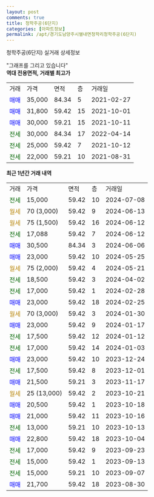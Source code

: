 ```yaml
---
layout: post
comments: true
title: 청학주공(6단지)
categories: [아파트정보]
permalink: /apt/경기도남양주시별내면청학리청학주공(6단지)
---
```


청학주공(6단지) 실거래 상세정보

<script type="text/javascript">
  google.charts.load('current', {'packages':['line', 'corechart']});
  google.charts.setOnLoadCallback(drawChart);

  function drawChart() {
    var data = new google.visualization.DataTable();
    data.addColumn('date', '거래일');
    data.addColumn('number', "매매");
    data.addColumn('number', "전세");
    data.addColumn('number', "전매");

    data.addRows([[new Date(Date.parse("2024-07-08")), null, 15000, null], [new Date(Date.parse("2024-06-13")), null, null, null], [new Date(Date.parse("2024-06-12")), null, null, null], [new Date(Date.parse("2024-06-12")), null, 17088, null], [new Date(Date.parse("2024-06-06")), 30500, null, null], [new Date(Date.parse("2024-05-25")), 23000, null, null], [new Date(Date.parse("2024-05-21")), null, null, null], [new Date(Date.parse("2024-04-02")), null, 18500, null], [new Date(Date.parse("2024-02-28")), null, 17000, null], [new Date(Date.parse("2024-02-25")), 23000, null, null], [new Date(Date.parse("2024-01-30")), null, null, null], [new Date(Date.parse("2024-01-17")), 23000, null, null], [new Date(Date.parse("2024-01-12")), null, 17500, null], [new Date(Date.parse("2024-01-03")), null, 17000, null], [new Date(Date.parse("2023-12-24")), 23000, null, null], [new Date(Date.parse("2023-12-01")), null, 17500, null], [new Date(Date.parse("2023-11-17")), 21500, null, null], [new Date(Date.parse("2023-10-21")), null, null, null], [new Date(Date.parse("2023-10-18")), 20500, null, null], [new Date(Date.parse("2023-10-16")), 21000, null, null], [new Date(Date.parse("2023-10-13")), null, 13000, null], [new Date(Date.parse("2023-10-04")), 22800, null, null], [new Date(Date.parse("2023-09-23")), null, 17000, null], [new Date(Date.parse("2023-09-13")), null, 15000, null], [new Date(Date.parse("2023-09-07")), null, 15000, null], [new Date(Date.parse("2023-08-30")), 21700, null, null]]);

    var options = {
      hAxis: {
        format: 'yyyy/MM/dd'
      },    
      lineWidth: 0,
      pointsVisible: true,    
      title: '최근 1년간 유형별 실거래가 분포',
      legend: { position: 'bottom' }
    };

    var formatter = new google.visualization.NumberFormat({pattern:'###,###'} );
    formatter.format(data, 1);
    formatter.format(data, 2);
    
    setTimeout(function() {
        var chart = new google.visualization.LineChart(document.getElementById('columnchart_material'));
        chart.draw(data, (options));
        document.getElementById('loading').style.display = 'none';
    }, 200);
  }
</script>


<div id="loading" style="z-index:20; display: block; margin-left: 0px">"그래프를 그리고 있습니다"</div>
<div id="columnchart_material" style="width: 95%; margin-left: 0px; display: block"></div>
<!-- contents start -->
<b>역대 전용면적, 거래별 최고가</b>
<table class="sortable">
    <tr>
      <td>거래</td>
      <td>가격</td>
      <td>면적</td>
      <td>층</td>
      <td>거래일</td>
    </tr>
        <tr>
          <td><a style="color: blue">매매</a></td>
          <td>35,000</td>
          <td>84.34</td>
          <td>5</td>
          <td>2021-02-27</td>
        </tr>            <tr>
          <td><a style="color: blue">매매</a></td>
          <td>31,800</td>
          <td>59.42</td>
          <td>15</td>
          <td>2021-10-01</td>
        </tr>            <tr>
          <td><a style="color: blue">매매</a></td>
          <td>30,000</td>
          <td>59.21</td>
          <td>15</td>
          <td>2021-10-11</td>
        </tr>        
        <tr>
              <td><a style="color: darkgreen">전세</a></td>
              <td>30,000</td>
              <td>84.34</td>
              <td>17</td>
              <td>2022-04-14</td>
            </tr>            <tr>
              <td><a style="color: darkgreen">전세</a></td>
              <td>25,000</td>
              <td>59.42</td>
              <td>7</td>
              <td>2021-10-12</td>
            </tr>            <tr>
              <td><a style="color: darkgreen">전세</a></td>
              <td>22,000</td>
              <td>59.21</td>
              <td>10</td>
              <td>2021-08-31</td>
            </tr>        
    
</table>

<b>최근 1년간 거래 내역</b>

<table class="sortable">
    <tr>
      <td>거래</td>
      <td>가격</td>
      <td>면적</td>
      <td>층</td>
      <td>거래일</td>
    </tr>
    <tr>
      <td><a style="color: darkgreen">전세</a></td>
      <td>15,000</td>
      <td>59.42</td>
      <td>10</td>
      <td>2024-07-08</td>
    </tr>          <tr>
      <td><a style="color: darkgoldenrod">월세</a></td>
      <td>70 (3,000)</td>
      <td>59.42</td>
      <td>9</td>
      <td>2024-06-13</td>
    </tr>          <tr>
      <td><a style="color: darkgoldenrod">월세</a></td>
      <td>75 (1,500)</td>
      <td>59.42</td>
      <td>16</td>
      <td>2024-06-12</td>
    </tr>          <tr>
      <td><a style="color: darkgreen">전세</a></td>
      <td>17,088</td>
      <td>59.42</td>
      <td>7</td>
      <td>2024-06-12</td>
    </tr>          <tr>
      <td><a style="color: blue">매매</a></td>
      <td>30,500</td>
      <td>84.34</td>
      <td>3</td>
      <td>2024-06-06</td>
    </tr>          <tr>
      <td><a style="color: blue">매매</a></td>
      <td>23,000</td>
      <td>59.42</td>
      <td>10</td>
      <td>2024-05-25</td>
    </tr>          <tr>
      <td><a style="color: darkgoldenrod">월세</a></td>
      <td>75 (2,000)</td>
      <td>59.42</td>
      <td>4</td>
      <td>2024-05-21</td>
    </tr>          <tr>
      <td><a style="color: darkgreen">전세</a></td>
      <td>18,500</td>
      <td>59.42</td>
      <td>3</td>
      <td>2024-04-02</td>
    </tr>          <tr>
      <td><a style="color: darkgreen">전세</a></td>
      <td>17,000</td>
      <td>59.42</td>
      <td>1</td>
      <td>2024-02-28</td>
    </tr>          <tr>
      <td><a style="color: blue">매매</a></td>
      <td>23,000</td>
      <td>59.42</td>
      <td>18</td>
      <td>2024-02-25</td>
    </tr>          <tr>
      <td><a style="color: darkgoldenrod">월세</a></td>
      <td>70 (3,000)</td>
      <td>59.42</td>
      <td>3</td>
      <td>2024-01-30</td>
    </tr>          <tr>
      <td><a style="color: blue">매매</a></td>
      <td>23,000</td>
      <td>59.42</td>
      <td>9</td>
      <td>2024-01-17</td>
    </tr>          <tr>
      <td><a style="color: darkgreen">전세</a></td>
      <td>17,500</td>
      <td>59.42</td>
      <td>12</td>
      <td>2024-01-12</td>
    </tr>          <tr>
      <td><a style="color: darkgreen">전세</a></td>
      <td>17,000</td>
      <td>59.42</td>
      <td>14</td>
      <td>2024-01-03</td>
    </tr>          <tr>
      <td><a style="color: blue">매매</a></td>
      <td>23,000</td>
      <td>59.42</td>
      <td>10</td>
      <td>2023-12-24</td>
    </tr>          <tr>
      <td><a style="color: darkgreen">전세</a></td>
      <td>17,500</td>
      <td>59.42</td>
      <td>8</td>
      <td>2023-12-01</td>
    </tr>          <tr>
      <td><a style="color: blue">매매</a></td>
      <td>21,500</td>
      <td>59.21</td>
      <td>3</td>
      <td>2023-11-17</td>
    </tr>          <tr>
      <td><a style="color: darkgoldenrod">월세</a></td>
      <td>25 (13,000)</td>
      <td>59.42</td>
      <td>2</td>
      <td>2023-10-21</td>
    </tr>          <tr>
      <td><a style="color: blue">매매</a></td>
      <td>20,500</td>
      <td>59.42</td>
      <td>1</td>
      <td>2023-10-18</td>
    </tr>          <tr>
      <td><a style="color: blue">매매</a></td>
      <td>21,000</td>
      <td>59.42</td>
      <td>11</td>
      <td>2023-10-16</td>
    </tr>          <tr>
      <td><a style="color: darkgreen">전세</a></td>
      <td>13,000</td>
      <td>59.21</td>
      <td>10</td>
      <td>2023-10-13</td>
    </tr>          <tr>
      <td><a style="color: blue">매매</a></td>
      <td>22,800</td>
      <td>59.42</td>
      <td>18</td>
      <td>2023-10-04</td>
    </tr>          <tr>
      <td><a style="color: darkgreen">전세</a></td>
      <td>17,000</td>
      <td>59.42</td>
      <td>9</td>
      <td>2023-09-23</td>
    </tr>          <tr>
      <td><a style="color: darkgreen">전세</a></td>
      <td>15,000</td>
      <td>59.42</td>
      <td>1</td>
      <td>2023-09-13</td>
    </tr>          <tr>
      <td><a style="color: darkgreen">전세</a></td>
      <td>15,000</td>
      <td>59.21</td>
      <td>10</td>
      <td>2023-09-07</td>
    </tr>          <tr>
      <td><a style="color: blue">매매</a></td>
      <td>21,700</td>
      <td>59.42</td>
      <td>18</td>
      <td>2023-08-30</td>
    </tr>      </table>
<!-- contents end -->    

